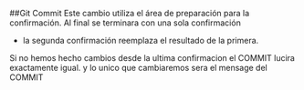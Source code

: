 ##Git Commit
Este cambio utiliza el área de preparación para la confirmación.
Al final se terminara con una sola confirmación 
- la segunda confirmación reemplaza el resultado de la primera.

Si no hemos hecho cambios desde la ultima confirmacion el COMMIT 
lucira exactamente igual. y lo unico que cambiaremos sera el mensage del
COMMIT


